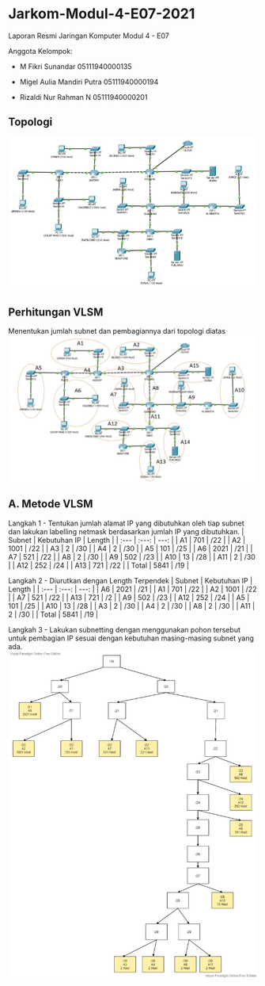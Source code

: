 # Jarkom-Modul-4-E07-2021
Laporan Resmi Jaringan Komputer Modul 4 - E07

Anggota Kelompok:

- M Fikri Sunandar 05111940000135

- Migel Aulia Mandiri Putra 05111940000194

- Rizaldi Nur Rahman N 05111940000201

## Topologi
![alt text](https://github.com/migellamp/Jarkom-Modul-4-E07-2021/blob/main/images/topologi.jpg) <br />

## Perhitungan VLSM
Menentukan jumlah subnet dan pembagiannya dari topologi diatas
![alt text](https://github.com/migellamp/Jarkom-Modul-4-E07-2021/blob/main/images/subnet.jpg) <br />

## A. Metode VLSM
Langkah 1 - Tentukan jumlah alamat IP yang dibutuhkan oleh tiap subnet dan lakukan labelling netmask berdasarkan jumlah IP yang dibutuhkan.
| Subnet | Kebutuhan IP | Length |
| :---   |    :---:     |  ---:  |
|   A1   |    701    |  /22  |
|   A2   |    1001    |  /22  |
|   A3   |    2    |  /30  |
|   A4   |    2    |  /30  |
|   A5   |    101    |  /25  |
|   A6   |    2021   |  /21  |
|   A7   |    521    |  /22  |
|   A8   |    2   |  /30  |
|   A9   |    502   |  /23  |
|   A10   |    13    |  /28  |
|   A11  |   2   |  /30  |
|   A12   |    252    |  /24  |
|   A13   |    721    |  /22  |
|   Total  |    5841    |  /19 |

Langkah 2 - Diurutkan dengan Length Terpendek
| Subnet | Kebutuhan IP | Length |
| :---   |    :---:     |  ---:  |
|   A6   |    2021    |  /21  |
|   A1   |    701    |  /22  |
|   A2   |    1001    |  /22  |
|   A7   |    521    |  /22  |
|   A13   |    721    |  /2  |
|   A9  |    502   |  /23  |
|   A12   |    252    |  /24  |
|   A5  |    101   |  /25  |
|   A10   |    13   |  /28  |
|   A3   |    2    |  /30  |
|   A4  |   2   |  /30  |
|   A8   |    2    |  /30  |
|   A11   |    2    |  /30  |
|   Total  |    5841    |  /19 |

Langkah 3 - Lakukan subnetting dengan menggunakan pohon tersebut untuk pembagian IP sesuai dengan kebutuhan masing-masing subnet yang ada.
![alt text](https://github.com/migellamp/Jarkom-Modul-4-E07-2021/blob/main/images/tree.jpg) <br />
